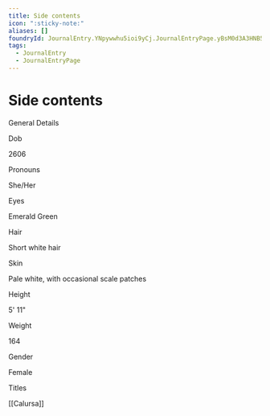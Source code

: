 ```yaml
---
title: Side contents
icon: ":sticky-note:"
aliases: []
foundryId: JournalEntry.YNpywwhu5ioi9yCj.JournalEntryPage.yBsM0d3A3HNB5Mve
tags:
  - JournalEntry
  - JournalEntryPage
---
```





# Side contents
General Details

Dob

2606

Pronouns

She/Her

Eyes

Emerald Green

Hair

Short white hair

Skin

Pale white, with occasional scale patches

Height

5' 11"

Weight

164

Gender

Female

Titles

[[Calursa]]